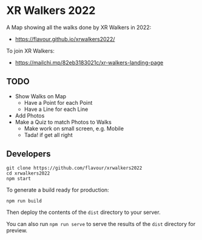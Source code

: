 # XR Walkers 2022

A Map showing all the walks done by XR Walkers in 2022:
* https://flavour.github.io/xrwalkers2022/

To join XR Walkers:
* https://mailchi.mp/82eb3183021c/xr-walkers-landing-page

## TODO
* Show Walks on Map
  * Have a Point for each Point
  * Have a Line for each Line
* Add Photos
* Make a Quiz to match Photos to Walks
  * Make work on small screen, e.g. Mobile
  * Tada! if get all right

## Developers
```
git clone https://github.com/flavour/xrwalkers2022
cd xrwalkers2022
npm start
```

To generate a build ready for production:
```
npm run build
```

Then deploy the contents of the `dist` directory to your server.

You can also run `npm run serve` to serve the results of the `dist` directory for preview.
